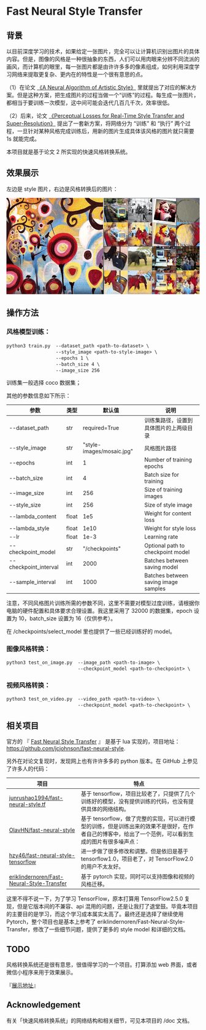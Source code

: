 # Fast Neural Style Transfer

## 背景

以目前深度学习的技术，如果给定一张图片，完全可以让计算机识别出图片的具体内容。但是，图像的风格是一种很抽象的东西，人们可以用肉眼来分辨不同流派的画风，而计算机的眼里，每一张图片都是由许许多多的像素组成，如何利用深度学习网络来提取更复杂、更内在的特性是一个很有意思的点。

（1）在论文 [《A Neural Algorithm of Artistic Style》](https://arxiv.org/abs/1508.06576) 里就提出了对应的解决方案。但是这种方案，把生成图片的过程当做一个“训练”的过程。每生成一张图片，都相当于要训练一次模型，这中间可能会迭代几百几千次，效率很低。

（2）后来，论文 [《Perceptual Losses for Real-Time Style Transfer and Super-Resolution》](https://arxiv.org/abs/1603.08155) 提出了一套新方案，将网络分为 “训练” 和 “执行” 两个过程，一旦针对某种风格完成训练后，用新的图片生成具体该风格的图片就只需要 1s 就能完成。

本项目就是基于论文 2 所实现的快速风格转换系统。

## 效果展示

左边是 style 图片，右边是风格转换后的图片：

<p align="center">
    <img src="doc/img/transform_show.jpg" width="900"\>
</p>

## 操作方法

### 风格模型训练：

```
python3 train.py  --dataset_path <path-to-dataset> \
                  --style_image <path-to-style-image> \
                  --epochs 1 \
                  --batch_size 4 \
                  --image_size 256
```
训练集一般选择 coco 数据集；

其他的参数信息如下所示：

|参数|类型|默认值|说明|
|---|---|---|---|
|--dataset_path|str|required=True|训练集路径，设置到具体图片的上两级目录|
|--style_image|str|"style-images/mosaic.jpg"|风格图片路径|
|--epochs|int|1|Number of training epochs|
|--batch_size|int|4|Batch size for training|
|--image_size|int|256|Size of training images|
|--style_size|int|256|Size of style image|
|--lambda_content|float|1e5|Weight for content loss|
|--lambda_style|float|1e10|Weight for style loss|
|--lr|float|1e-3|Learning rate|
|--checkpoint_model|str|"/checkpoints"|Optional path to checkpoint model|
|--checkpoint_interval|int|2000|Batches between saving model|
|--sample_interval|int|1000|Batches between saving image samples|

注意，不同风格图片训练所需的参数不同，这里不需要对模型过度训练，请根据你电脑的硬件配置和具体要求合理设置。我这里采用了 32000 的数据集，epoch 设置为 10，batch_size 设置为 16（仅供参考）。

在 /checkpoints/select_model 里也提供了一些已经训练好的 model。

### 图像风格转换：

```
python3 test_on_image.py  --image_path <path-to-image> \
                          --checkpoint_model <path-to-checkpoint> \
```

### 视频风格转换：

```
python3 test_on_video.py  --video_path <path-to-video> \
                          --checkpoint_model <path-to-checkpoint> \
```

## 相关项目

官方的 『 [Fast Neural Style Transfer](https://cs.stanford.edu/people/jcjohns/eccv16/) 』 是基于 lua 实现的，项目地址：https://github.com/jcjohnson/fast-neural-style.

另外在对论文复现时，发现网上也有许许多多的 python 版本。在 GitHub 上参见了许多人的代码：

|项目|特点|
|---|---|
|[junrushao1994/fast-neural-style.tf](https://github.com/junrushao1994/fast-neural-style.tf)|基于 tensorflow，项目比较老了，只提供了几个训练好的模型，没有提供训练的代码，也没有提供具体的网络结构。|
|[OlavHN/fast-neural-style](https://github.com/OlavHN/fast-neural-style)|基于 tensorflow，做了完整的实现，可以进行模型的训练，但是训练出来的效果不是很好，在作者自己的博客中，给出了一个范例，可以看到生成的图片有很多噪声点：|
|[hzy46/fast-neural-style-tensorflow](https://github.com/hzy46/fast-neural-style-tensorflow)|进一步做了很多修改和调整。但是依旧是基于 tensorflow1.0，项目老了，对 TensorFlow2.0 的用户不太友好。|
|[eriklindernoren/Fast-Neural-Style-Transfer](https://github.com/eriklindernoren/Fast-Neural-Style-Transfer)|基于 pytorch 实现，同时可以支持图像和视频的风格迁移。|

这里不得不说一下，为了学习 TensorFlow，原本打算用 TensorFlow2.5.0 复现，但是它版本间的不兼容、api 混用的问题，还是让我打了退堂鼓。毕竟本项目的主要目的是学习，而这个学习成本属实太高了。最终还是选择了继续使用 Pytorch，整个项目也是基本上参考了 eriklindernoren/Fast-Neural-Style-Transfer，修改了一些细节问题，提供了更多的 style model 和详细的文档。

## TODO

风格转换系统还是很有意思，很值得学习的一个项目。打算添加 web 界面，或者微信小程序来用于效果展示。

『[展示地址](www.thebetterkong.cn:7001)』

## Acknowledgement

有关「快速风格转换系统」的网络结构和相关细节，可见本项目的 /doc 文档。
